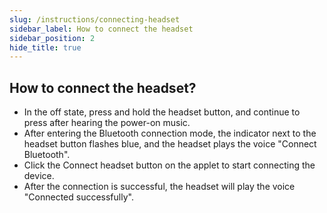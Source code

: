 ```yaml
---
slug: /instructions/connecting-headset
sidebar_label: How to connect the headset
sidebar_position: 2
hide_title: true
---
```

## How to connect the headset?
* In the off state, press and hold the headset button, and continue to press after hearing the power-on music.
* After entering the Bluetooth connection mode, the indicator next to the headset button flashes blue, and the headset plays the voice "Connect Bluetooth".
* Click the Connect headset button on the applet to start connecting the device.
* After the connection is successful, the headset will play the voice "Connected successfully".

